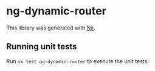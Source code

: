 # ng-dynamic-router

This library was generated with [Nx](https://nx.dev).

## Running unit tests

Run `nx test ng-dynamic-router` to execute the unit tests.
